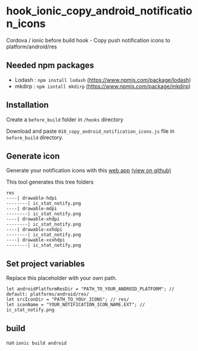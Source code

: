 # hook_ionic_copy_android_notification_icons
Cordova / ionic before build hook - Copy push notification icons to platform/android/res

## Needed npm packages
- Lodash : `npm install lodash` <a href="https://www.npmjs.com/package/lodash" target="_blank">(https://www.npmjs.com/package/lodash)</a>
- mkdirp : `npm isntall mkdirp` <a href="https://www.npmjs.com/package/mkdirp" target="_blank">(https://www.npmjs.com/package/mkdirp)</a>

## Installation
Create a `before_build` folder in `/hooks` directory

Download and paste `010_copy_android_notification_icons.js` file in `before_build` directory.

## Generate icon
Generate your notification icons with this <a href="http://romannurik.github.io/AndroidAssetStudio/icons-notification.html" target="_blank">web app</a> <a href="https://github.com/romannurik/AndroidAssetStudio" target="_blank">(view on github)</a>

This tool generates this tree folders
```
res
----| drawable-hdpi
--------| ic_stat_notify.png
----| drawable-mdpi
--------| ic_stat_notify.png
----| drawable-xhdpi
--------| ic_stat_notify.png
----| drawable-xxhdpi
--------| ic_stat_notify.png
----| drawable-xxxhdpi
--------| ic_stat_notify.png
```
## Set project variables
Replace this placeholder with your own path.
```
let androidPlatformResDir = "PATH_TO_YOUR_ANDROID_PLATFORM"; // default: platforms/android/res/
let srcIconDir = "PATH_TO_YOUr_ICONS"; // res/
let iconName = "YOUR_NOTIFICATION_ICON_NAME.EXT"; // ic_stat_notify.png
```

## build
run `ionic build android`
